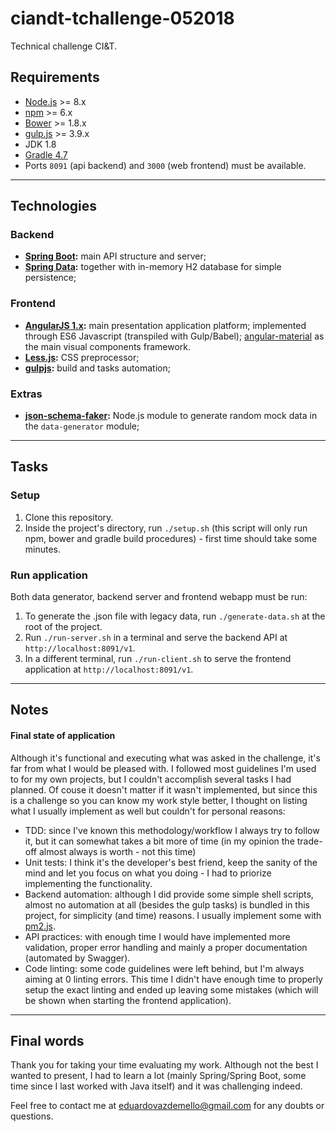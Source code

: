 # ciandt-tchallenge-052018

Technical challenge CI&T.

## Requirements

- [Node.js](https://github.com/creationix/nvm) >= 8.x
- [npm](https://www.npmjs.com/get-npm) >= 6.x
- [Bower](https://bower.io) >= 1.8.x
- [gulp.js](https://gulpjs.com) >= 3.9.x
- JDK 1.8
- [Gradle 4.7](https://gradle.org/install/)
- Ports `8091` (api backend) and `3000` (web frontend) must be available.

----

## Technologies

### Backend

- **[Spring Boot](https://projects.spring.io/spring-boot/):** main API structure and server;
- **[Spring Data](https://projects.spring.io/spring-data/):** together with in-memory H2 database for simple persistence;

### Frontend

- **[AngularJS 1.x](https://angularjs.org):** main presentation application platform; implemented through ES6 Javascript (transpiled with Gulp/Babel); [angular-material](https://material.angularjs.org) as the main visual components framework.
- **[Less.js](http://lesscss.org):** CSS preprocessor; 
- **[gulpjs](https://gulpjs.com):** build and tasks automation;

### Extras

- **[json-schema-faker](https://www.npmjs.com/package/json-schema-faker):** Node.js module to generate random mock data in the `data-generator` module; 

----

## Tasks

### Setup

1. Clone this repository.
2. Inside the project's directory, run `./setup.sh` (this script will only run npm, bower and gradle build procedures) - first time should take some minutes.

### Run application

Both data generator, backend server and frontend webapp must be run:

1. To generate the .json file with legacy data, run `./generate-data.sh` at the root of the project. 
2. Run `./run-server.sh` in a terminal and serve the backend API at `http://localhost:8091/v1`.
3. In a different terminal, run `./run-client.sh` to serve the frontend application at `http://localhost:8091/v1`.

----

## Notes

#### Final state of application
Although it's functional and executing what was asked in the challenge, it's far from what I would be pleased with. I followed most guidelines I'm used to for my own projects, but I couldn't accomplish several tasks I had planned.
Of couse it doesn't matter if it wasn't implemented, but since this is a challenge so you can know my work style better, I thought on listing what I usually implement as well but couldn't for personal reasons:

- TDD: since I've known this methodology/workflow I always try to follow it, but it can somewhat takes a bit more of time (in my opinion the trade-off almost always is worth - not this time)
- Unit tests: I think it's the developer's best friend, keep the sanity of the mind and let you focus on what you doing - I had to priorize implementing the functionality.
- Backend automation: although I did provide some simple shell scripts, almost no automation at all (besides the gulp tasks) is bundled in this project, for simplicity (and time) reasons. I usually implement some with [pm2.js](http://pm2.keymetrics.io).
- API practices: with enough time I would have implemented more validation, proper error handling and mainly a proper documentation (automated by Swagger).
- Code linting: some code guidelines were left behind, but I'm always aiming at 0 linting errors. This time I didn't have enough time to properly setup the exact linting and ended up leaving some mistakes (which will be shown when starting the frontend application). 

----

## Final words

Thank you for taking your time evaluating my work. Although not the best I wanted to present, I had to learn a lot (mainly Spring/Spring Boot, some time since I last worked with Java itself) and it was challenging indeed.

Feel free to contact me at eduardovazdemello@gmail.com for any doubts or questions.


